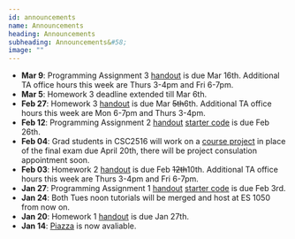 ```yaml
---
id: announcements
name: Announcements
heading: Announcements
subheading: Announcements&#58;
image: ""
---
```


 - **Mar 9**: Programming Assignment 3 [handout](/assets/misc/PA03.pdf) is due Mar 16th. Additional TA office hours this week are Thurs 3-4pm and Fri 6-7pm.
 - **Mar 5**: Homework 3 deadline extended till Mar 6th. 
 - **Feb 27**: Homework 3 [handout](/assets/misc/HW03.pdf) is due Mar ~~5th~~6th. Additional TA office hours this week are Mon 6-7pm and Thurs 3-4pm.
 - **Feb 12**: Programming Assignment 2 [handout](/assets/misc/PA02.pdf) [starter code](https://colab.research.google.com/drive/11sH_zV08QvCAYrGDv83lI9-5mnmln3SV#scrollTo=JyzOT64xkqy6) is due Feb 26th.
 - **Feb 04**: Grad students in CSC2516 will work on a [course project](/assets/misc/project_handout.pdf) in place of the final exam due April 20th, there will be project consulation appointment soon.
 - **Feb 03**: Homework 2 [handout](/assets/misc/HW02.pdf) is due Feb ~~12th~~10th. Additional TA office hours this week are Thurs 3-4pm and Fri 6-7pm.
 - **Jan 27**: Programming Assignment 1 [handout](/assets/misc/PA01.pdf) [starter code](/assets/misc/a1-code.zip) is due Feb 3rd.
 - **Jan 24**: Both Tues noon tutorials will be merged and host at ES 1050 from now on.
 - **Jan 20**: Homework 1 [handout](/assets/misc/HW01.pdf) is due Jan 27th.
 - **Jan 14**: [Piazza](http://piazza.com/utoronto.ca/winter2020/csc4132516) is now avaliable.

